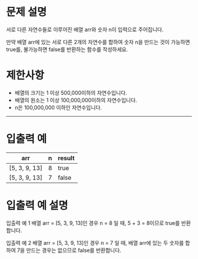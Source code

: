 # 문제 설명

서로 다른 자연수들로 이루어진 배열 arr와 숫자 n이 입력으로 주어집니다.

만약 배열 arr에 있는 서로 다른 2개의 자연수를 합하여 숫자 n을 만드는 것이 가능하면 true를, 불가능하면 false를 반환하는 함수를 작성하세요.

# 제한사항

* 배열의 크기는 1 이상 500,000이하의 자연수입니다.
* 배열의 원소는 1 이상 100,000,000이하의 자연수입니다.
* n은 100,000,000 이하인 자연수입니다.

---

# 입출력 예

| arr | n   | result |
| --- | --- | --- |
| \[5, 3, 9, 13\] | 8   | true |
| \[5, 3, 9, 13\] | 7   | false |

# 입출력 예 설명

입출력 예 1
배열 arr = \[5, 3, 9, 13\]인 경우 n = 8 일 때, 5 + 3 = 8이므로 true를 반환합니다.

입출력 예 2
배열 arr = \[5, 3, 9, 13\]인 경우 n = 7 일 때, 배열 arr에 있는 두 숫자를 합하여 7을 만드는 경우는 없으므로 false를 반환합니다.